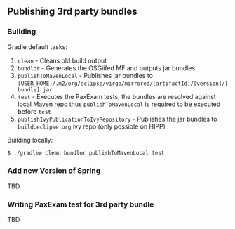 ## Publishing 3rd party bundles

### Building 

Gradle default tasks:
 1. `clean` - Cleans old build output
 2. `bundlor` - Generates the OSGiifed MF and outputs jar bundles
 3. `publishToMavenLocal` - Publishes jar bundles to `[USER_HOME]/.m2/org/eclipse/virgo/mirrored/[artifactId]/[version]/[bundle].jar`
 4. `test` - Executes the PaxExam tests, the bundles are resolved against local Maven repo thus `publishToMavenLocal` is required to be executed before `test`
 5. `publishIvyPublicationToIvyRepository` - Publishes the jar bundles to `build.eclipse.org` ivy repo (only possible on HIPP)
 
Building locally:

```bash
$ ./gradlew clean bundlor publishToMavenLocal test
```

### Add new Version of Spring

TBD

### Writing PaxExam test for 3rd party bundle

TBD
